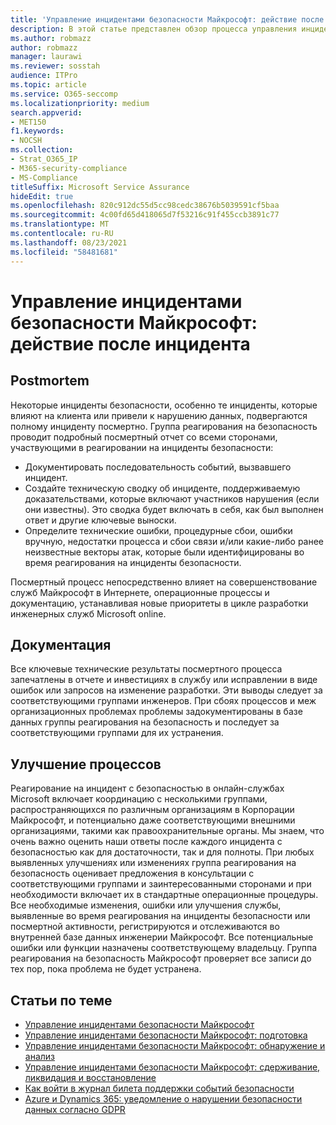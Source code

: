 ```yaml
---
title: 'Управление инцидентами безопасности Майкрософт: действие после инцидента'
description: В этой статье представлен обзор процесса управления инцидентами безопасности после инцидента в онлайн-службах Microsoft.
ms.author: robmazz
author: robmazz
manager: laurawi
ms.reviewer: sosstah
audience: ITPro
ms.topic: article
ms.service: O365-seccomp
ms.localizationpriority: medium
search.appverid:
- MET150
f1.keywords:
- NOCSH
ms.collection:
- Strat_O365_IP
- M365-security-compliance
- MS-Compliance
titleSuffix: Microsoft Service Assurance
hideEdit: true
ms.openlocfilehash: 820c912dc55d5cc98cedc38676b5039591cf5baa
ms.sourcegitcommit: 4c00fd65d418065d7f53216c91f455ccb3891c77
ms.translationtype: MT
ms.contentlocale: ru-RU
ms.lasthandoff: 08/23/2021
ms.locfileid: "58481681"
---
```

# <a name="microsoft-security-incident-management-post-incident-activity"></a>Управление инцидентами безопасности Майкрософт: действие после инцидента

## <a name="postmortem"></a>Postmortem

Некоторые инциденты безопасности, особенно те инциденты, которые влияют на клиента или привели к нарушению данных, подвергаются полному инциденту посмертно. Группа реагирования на безопасность проводит подробный посмертный отчет со всеми сторонами, участвующими в реагировании на инциденты безопасности:

- Документировать последовательность событий, вызвавшего инцидент.
- Создайте техническую сводку об инциденте, поддерживаемую доказательствами, которые включают участников нарушения (если они известны). Это сводка будет включать в себя, как был выполнен ответ и другие ключевые выноски.
- Определите технические ошибки, процедурные сбои, ошибки вручную, недостатки процесса и сбои связи и/или какие-либо ранее неизвестные векторы атак, которые были идентифицированы во время реагирования на инциденты безопасности.

Посмертный процесс непосредственно влияет на совершенствование служб Майкрософт в Интернете, операционные процессы и документацию, устанавливая новые приоритеты в цикле разработки инженерных служб Microsoft online.

## <a name="documentation"></a>Документация

Все ключевые технические результаты посмертного процесса запечатлены в отчете и инвестициях в службу или исправлении в виде ошибок или запросов на изменение разработки. Эти выводы следует за соответствующими группами инженеров. При сбоях процессов и меж организационных проблемах проблемы задокументированы в базе данных группы реагирования на безопасность и последует за соответствующими группами для их устранения.

## <a name="process-improvement"></a>Улучшение процессов

Реагирование на инцидент с безопасностью в онлайн-службах Microsoft включает координацию с несколькими группами, распространяющихся по различным организациям в Корпорации Майкрософт, и потенциально даже соответствующими внешними организациями, такими как правоохранительные органы. Мы знаем, что очень важно оценить наши ответы после каждого инцидента с безопасностью как для достаточности, так и для полноты. При любых выявленных улучшениях или изменениях группа реагирования на безопасность оценивает предложения в консультации с соответствующими группами и заинтересованными сторонами и при необходимости включает их в стандартные операционные процедуры. Все необходимые изменения, ошибки или улучшения службы, выявленные во время реагирования на инциденты безопасности или посмертной активности, регистрируются и отслеживаются во внутренней базе данных инженерии Майкрософт. Все потенциальные ошибки или функции назначены соответствующему владельцу. Группа реагирования на безопасность Майкрософт проверяет все записи до тех пор, пока проблема не будет устранена.

## <a name="related-articles"></a>Статьи по теме

- [Управление инцидентами безопасности Майкрософт](assurance-security-incident-management.md)
- [Управление инцидентами безопасности Майкрософт: подготовка](assurance-sim-preparation.md)
- [Управление инцидентами безопасности Майкрософт: обнаружение и анализ](assurance-sim-detection-analysis.md)
- [Управление инцидентами безопасности Майкрософт: сдерживание, ликвидация и восстановление](assurance-sim-containment-eradication-recovery.md)
- [Как войти в журнал билета поддержки событий безопасности](/azure/security/fundamentals/event-support-ticket)
- [Azure и Dynamics 365: уведомление о нарушении безопасности данных согласно GDPR](/compliance/regulatory/gdpr-breach-azure-dynamics)
